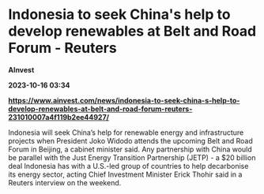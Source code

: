 # Indonesia to seek China's help to develop renewables at Belt and Road Forum - Reuters
**AInvest**

**2023-10-16 03:34**

**https://www.ainvest.com/news/indonesia-to-seek-china-s-help-to-develop-renewables-at-belt-and-road-forum-reuters-231010007a4f119b2ee44927/**

Indonesia will seek China’s help for renewable energy and infrastructure projects when President Joko Widodo attends the upcoming Belt and Road Forum in Beijing, a cabinet minister said. Any partnership with China would be parallel with the Just Energy Transition Partnership (JETP) - a $20 billion deal Indonesia has with a U.S.-led group of countries to help decarbonise its energy sector, acting Chief Investment Minister Erick Thohir said in a Reuters interview on the weekend.